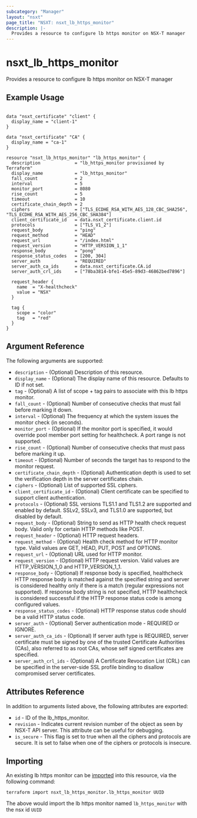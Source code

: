 ```yaml
---
subcategory: "Manager"
layout: "nsxt"
page_title: "NSXT: nsxt_lb_https_monitor"
description: |-
  Provides a resource to configure lb https monitor on NSX-T manager
---
```


# nsxt_lb_https_monitor

Provides a resource to configure lb https monitor on NSX-T manager

## Example Usage

```hcl

data "nsxt_certificate" "client" {
  display_name = "client-1"
}

data "nsxt_certificate" "CA" {
  display_name = "ca-1"
}

resource "nsxt_lb_https_monitor" "lb_https_monitor" {
  description             = "lb_https_monitor provisioned by Terraform"
  display_name            = "lb_https_monitor"
  fall_count              = 2
  interval                = 5
  monitor_port            = 8080
  rise_count              = 5
  timeout                 = 10
  certificate_chain_depth = 2
  ciphers                 = ["TLS_ECDHE_RSA_WITH_AES_128_CBC_SHA256", "TLS_ECDHE_RSA_WITH_AES_256_CBC_SHA384"]
  client_certificate_id   = data.nsxt_certificate.client.id
  protocols               = ["TLS_V1_2"]
  request_body            = "ping"
  request_method          = "HEAD"
  request_url             = "/index.html"
  request_version         = "HTTP_VERSION_1_1"
  response_body           = "pong"
  response_status_codes   = [200, 304]
  server_auth             = "REQUIRED"
  server_auth_ca_ids      = data.nsxt_certificate.CA.id
  server_auth_crl_ids     = ["78ba3814-bfe1-45e5-89d3-46862bed7896"]

  request_header {
    name  = "X-healthcheck"
    value = "NSX"
  }

  tag {
    scope = "color"
    tag   = "red"
  }
}
```

## Argument Reference

The following arguments are supported:

* `description` - (Optional) Description of this resource.
* `display_name` - (Optional) The display name of this resource. Defaults to ID if not set.
* `tag` - (Optional) A list of scope + tag pairs to associate with this lb https monitor.
* `fall_count` - (Optional) Number of consecutive checks that must fail before marking it down.
* `interval` - (Optional) The frequency at which the system issues the monitor check (in seconds).
* `monitor_port` - (Optional) If the monitor port is specified, it would override pool member port setting for healthcheck. A port range is not supported.
* `rise_count` - (Optional) Number of consecutive checks that must pass before marking it up.
* `timeout` - (Optional) Number of seconds the target has to respond to the monitor request.
* `certificate_chain_depth` - (Optional) Authentication depth is used to set the verification depth in the server certificates chain.
* `ciphers` - (Optional) List of supported SSL ciphers.
* `client_certificate_id` - (Optional) Client certificate can be specified to support client authentication.
* `protocols` - (Optional) SSL versions TLS1.1 and TLS1.2 are supported and enabled by default. SSLv2, SSLv3, and TLS1.0 are supported, but disabled by default.
* `request_body` - (Optional) String to send as HTTP health check request body. Valid only for certain HTTP methods like POST.
* `request_header` - (Optional) HTTP request headers.
* `request_method` - (Optional) Health check method for HTTP monitor type. Valid values are GET, HEAD, PUT, POST and OPTIONS.
* `request_url` - (Optional) URL used for HTTP monitor.
* `request_version` - (Optional) HTTP request version. Valid values are HTTP_VERSION_1_0 and HTTP_VERSION_1_1.
* `response_body` - (Optional) If response body is specified, healthcheck HTTP response body is matched against the specified string and server is considered healthy only if there is a match (regular expressions not supported). If response body string is not specified, HTTP healthcheck is considered successful if the HTTP response status code is among configured values.
* `response_status_codes` - (Optional) HTTP response status code should be a valid HTTP status code.
* `server_auth` - (Optional) Server authentication mode - REQUIRED or IGNORE.
* `server_auth_ca_ids` - (Optional) If server auth type is REQUIRED, server certificate must be signed by one of the trusted Certificate Authorities (CAs), also referred to as root CAs, whose self signed certificates are specified.
* `server_auth_crl_ids` - (Optional) A Certificate Revocation List (CRL) can be specified in the server-side SSL profile binding to disallow compromised server certificates.


## Attributes Reference

In addition to arguments listed above, the following attributes are exported:

* `id` - ID of the lb_https_monitor.
* `revision` - Indicates current revision number of the object as seen by NSX-T API server. This attribute can be useful for debugging.
* `is_secure` - This flag is set to true when all the ciphers and protocols are secure. It is set to false when one of the ciphers or protocols is insecure.


## Importing

An existing lb https monitor can be [imported][docs-import] into this resource, via the following command:

[docs-import]: https://www.terraform.io/cli/import

```
terraform import nsxt_lb_https_monitor.lb_https_monitor UUID
```

The above would import the lb https monitor named `lb_https_monitor` with the nsx id `UUID`
